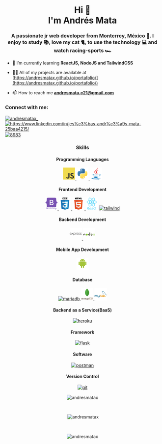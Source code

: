 <h1 align="center">Hi 👋 <br> I'm Andrés Mata</h1>
<h3 align="center">A passionate jr web developer from Monterrey, México 🌮. I enjoy to study 📚, love my cat 🐈, to use the technology 💻 and watch racing-sports 🏎</h3>

- 🌱 I’m currently learning **ReactJS, NodeJS and TailwindCSS**

- 👨‍💻 All of my projects are available at [https://andresmatax.github.io/portafolio/](https://andresmatax.github.io/portafolio/)

- 📫 How to reach me **andresmata.c21@gmail.com**

<h3 align="left">Connect with me:</h3>
<p align="left">
<a href="https://twitter.com/andresmatax_" target="blank"><img align="center" src="https://raw.githubusercontent.com/rahuldkjain/github-profile-readme-generator/master/src/images/icons/Social/twitter.svg" alt="andresmatax_" height="30" width="40" /></a>
<a href="https://linkedin.com/in/jes%c3%bas-andr%c3%a9s-mata-25baa4215/" target="blank"><img align="center" src="https://raw.githubusercontent.com/rahuldkjain/github-profile-readme-generator/master/src/images/icons/Social/linked-in-alt.svg" alt="https://www.linkedin.com/in/jes%c3%bas-andr%c3%a9s-mata-25baa4215/" height="30" width="40" /></a>
<a href="https://discord.com/invite/#8983" target="blank"><img align="center" src="https://raw.githubusercontent.com/rahuldkjain/github-profile-readme-generator/master/src/images/icons/Social/discord.svg" alt="8983" height="30" width="40" /></a>
</p>

<h3 align="center">Skills</h3>
<h4 align="center">Programming Languages</h4>
<p align="center"> 
<a href="https://developer.mozilla.org/en-US/docs/Web/JavaScript" target="_blank" rel="noreferrer"> <img src="https://raw.githubusercontent.com/devicons/devicon/master/icons/javascript/javascript-original.svg" alt="javascript" width="40" height="40"/> </a> <a href="https://www.python.org" target="_blank" rel="noreferrer"> <img src="https://raw.githubusercontent.com/devicons/devicon/master/icons/python/python-original.svg" alt="python" width="40" height="40"/></a><a href="https://www.java.com" target="_blank" rel="noreferrer"> <img src="https://raw.githubusercontent.com/devicons/devicon/master/icons/java/java-original.svg" alt="java" width="40" height="40"/> </a>
</p>
<h4 align="center">Frontend Development</h4>
<p align="center">
<a href="https://getbootstrap.com" target="_blank" rel="noreferrer"> <img src="https://raw.githubusercontent.com/devicons/devicon/master/icons/bootstrap/bootstrap-plain-wordmark.svg" alt="bootstrap" width="40" height="40"/> </a>
<a href="https://www.w3schools.com/css/" target="_blank" rel="noreferrer"> <img src="https://raw.githubusercontent.com/devicons/devicon/master/icons/css3/css3-original-wordmark.svg" alt="css3" width="40" height="40"/> </a>
<a href="https://www.w3.org/html/" target="_blank" rel="noreferrer"> <img src="https://raw.githubusercontent.com/devicons/devicon/master/icons/html5/html5-original-wordmark.svg" alt="html5" width="40" height="40"/> </a>
<a href="https://reactjs.org/" target="_blank" rel="noreferrer"> <img src="https://raw.githubusercontent.com/devicons/devicon/master/icons/react/react-original-wordmark.svg" alt="react" width="40" height="40"/></a> <a href="https://tailwindcss.com/" target="_blank" rel="noreferrer"> <img src="https://www.vectorlogo.zone/logos/tailwindcss/tailwindcss-icon.svg" alt="tailwind" width="40" height="40"/> </a> </p>
<h4 align="center">Backend Development</h4>
<p align="center">
<a href="https://expressjs.com" target="_blank" rel="noreferrer"> <img src="https://raw.githubusercontent.com/devicons/devicon/master/icons/express/express-original-wordmark.svg" alt="express" width="40" height="40"/> </a>
<a href="https://nodejs.org" target="_blank" rel="noreferrer"> <img src="https://raw.githubusercontent.com/devicons/devicon/master/icons/nodejs/nodejs-original-wordmark.svg" alt="nodejs" width="40" height="40"/> </a> 
</p>
<h4 align="center">Mobile App Development</h4>
<p align="center">
<a href="https://developer.android.com" target="_blank" rel="noreferrer"> <img src="https://raw.githubusercontent.com/devicons/devicon/master/icons/android/android-original-wordmark.svg" alt="android" width="40" height="40"/> </a>
</p>
<h4 align="center">Database</h4>
<p align="center">
<a href="https://mariadb.org/" target="_blank" rel="noreferrer"> <img src="https://www.vectorlogo.zone/logos/mariadb/mariadb-icon.svg" alt="mariadb" width="40" height="40"/> </a>
<a href="https://www.mongodb.com/" target="_blank" rel="noreferrer"> <img src="https://raw.githubusercontent.com/devicons/devicon/master/icons/mongodb/mongodb-original-wordmark.svg" alt="mongodb" width="40" height="40"/> </a>
<a href="https://www.mysql.com/" target="_blank" rel="noreferrer"> <img src="https://raw.githubusercontent.com/devicons/devicon/master/icons/mysql/mysql-original-wordmark.svg" alt="mysql" width="40" height="40"/> </a> 
</p>
<h4 align="center">Backend as a Service(BaaS)</h4>
<p align="center">
<a href="https://heroku.com" target="_blank" rel="noreferrer"> <img src="https://www.vectorlogo.zone/logos/heroku/heroku-icon.svg" alt="heroku" width="40" height="40"/> </a>
</p>
<h4 align="center">Framework</h4>
<p align="center">
<a href="https://flask.palletsprojects.com/" target="_blank" rel="noreferrer"> <img src="https://www.vectorlogo.zone/logos/pocoo_flask/pocoo_flask-icon.svg" alt="flask" width="40" height="40"/> </a>
</p>
<h4 align="center">Software</h4>
<p align="center">
<a href="https://postman.com" target="_blank" rel="noreferrer"> <img src="https://www.vectorlogo.zone/logos/getpostman/getpostman-icon.svg" alt="postman" width="40" height="40"/> </a>
</p>
<h4 align="center">Version Control</h4>
<p align="center">
<a href="https://git-scm.com/" target="_blank" rel="noreferrer"> <img src="https://www.vectorlogo.zone/logos/git-scm/git-scm-icon.svg" alt="git" width="40" height="40"/> </a>
</p>
<p align="center"><img align="center" src="https://github-readme-stats.vercel.app/api/top-langs?username=andresmatax&show_icons=true&locale=en&layout=compact" alt="andresmatax" /></p>
<br/>
<p align="center">&nbsp;<img align="center" src="https://github-readme-stats.vercel.app/api?username=andresmatax&show_icons=true&locale=en" alt="andresmatax" /></p>
<br/>
<p align="center"><img align="center" src="https://github-readme-streak-stats.herokuapp.com/?user=andresmatax&" alt="andresmatax" />
